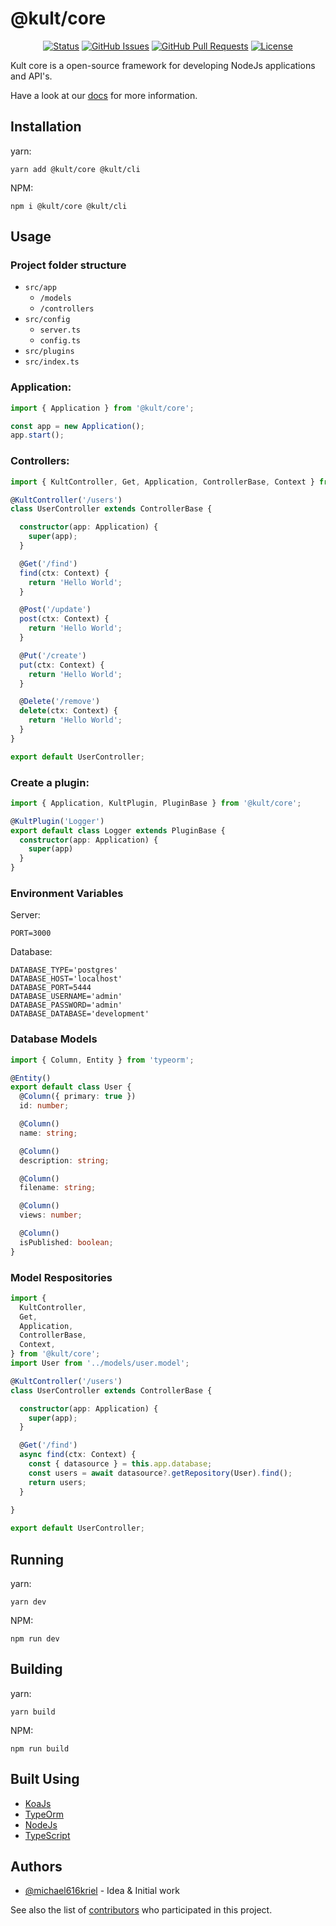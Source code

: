 # @kult/core

<div align="center">

[![Status](https://img.shields.io/badge/status-active-success.svg)]()
[![GitHub Issues](https://img.shields.io/github/issues/michael616kriel/kult-core.svg)](https://github.com/michael616kriel/kult-core/issues)
[![GitHub Pull Requests](https://img.shields.io/github/issues-pr/michael616kriel/kult-core.svg)](https://github.com/michael616kriel/kult-core/pulls)
[![License](https://img.shields.io/badge/license-MIT-blue.svg)](/LICENSE)

</div>


Kult core is a open-source framework for developing NodeJs applications and API's.

Have a look at our [docs](https://michael616kriel.github.io/kult-docs/) for more information.

## Installation

yarn:
```
yarn add @kult/core @kult/cli
```

NPM:
```
npm i @kult/core @kult/cli
```

## Usage


### Project folder structure
- `src/app`
  - `/models`
  - `/controllers`
- `src/config`
  - `server.ts`
  - `config.ts`
- `src/plugins`
- `src/index.ts`

### Application:

```typescript
import { Application } from '@kult/core';

const app = new Application();
app.start();
```
 
### Controllers:

```typescript
import { KultController, Get, Application, ControllerBase, Context } from '@kult/core';

@KultController('/users')
class UserController extends ControllerBase {

  constructor(app: Application) {
    super(app);
  }

  @Get('/find')
  find(ctx: Context) {
    return 'Hello World';
  }

  @Post('/update')
  post(ctx: Context) {
    return 'Hello World';
  }

  @Put('/create')
  put(ctx: Context) {
    return 'Hello World';
  }

  @Delete('/remove')
  delete(ctx: Context) {
    return 'Hello World';
  }
}

export default UserController;
```

### Create a plugin:

```typescript
import { Application, KultPlugin, PluginBase } from '@kult/core';

@KultPlugin('Logger')
export default class Logger extends PluginBase {
  constructor(app: Application) {
    super(app)
  }
}
```

### Environment Variables

Server:
```
PORT=3000
```

Database:
```
DATABASE_TYPE='postgres'
DATABASE_HOST='localhost'
DATABASE_PORT=5444
DATABASE_USERNAME='admin'
DATABASE_PASSWORD='admin'
DATABASE_DATABASE='development'
```

### Database Models

```typescript title="src/app/model/user.model.ts"
import { Column, Entity } from 'typeorm';

@Entity()
export default class User {
  @Column({ primary: true })
  id: number;

  @Column()
  name: string;

  @Column()
  description: string;

  @Column()
  filename: string;

  @Column()
  views: number;

  @Column()
  isPublished: boolean;
}
```

### Model Respositories

```typescript title="src/app/controllers/user.controller.ts"
import {
  KultController,
  Get,
  Application,
  ControllerBase,
  Context,
} from '@kult/core';
import User from '../models/user.model';

@KultController('/users')
class UserController extends ControllerBase {

  constructor(app: Application) {
    super(app);
  }

  @Get('/find')
  async find(ctx: Context) {
    const { datasource } = this.app.database;
    const users = await datasource?.getRepository(User).find();
    return users;
  }
  
}

export default UserController;
```

## Running
yarn:
```
yarn dev
```

NPM:
```
npm run dev
```

## Building
yarn:
```
yarn build
```

NPM:
```
npm run build
```

## Built Using <a name = "built_using"></a>

- [KoaJs](https://koajs.com/) 
- [TypeOrm](https://typeorm.io/) 
- [NodeJs](https://nodejs.org/en/) 
- [TypeScript](https://www.typescriptlang.org/) 

## Authors <a name = "authors"></a>

- [@michael616kriel](https://github.com/michael616kriel) - Idea & Initial work

See also the list of [contributors](https://github.com/michael616kriel/kult-core/contributors) who participated in this project.
